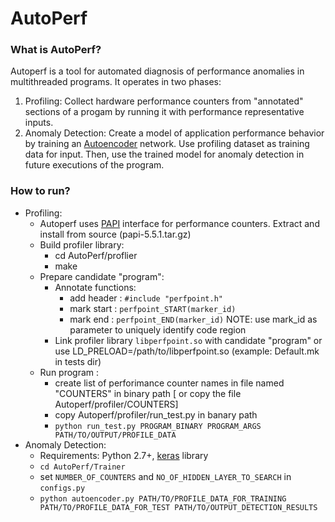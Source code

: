 # AutoPerf #
### What is AutoPerf? ###
Autoperf is a tool for automated diagnosis of performance anomalies in multithreaded programs. It operates in two phases:
1. Profiling: Collect hardware performance counters from "annotated" sections of a progam by running it with performance representative inputs.
2. Anomaly Detection: Create a model of application performance behavior by training an [Autoencoder](http://ufldl.stanford.edu/tutorial/unsupervised/Autoencoders/) network. Use profiling dataset as training data for input. Then, use the trained model for anomaly detection in future executions of the program.


### How to run? ###
* Profiling:
  * Autoperf uses [PAPI](http://icl.cs.utk.edu/papi/index.html) interface for performance counters. Extract and install from source (papi-5.5.1.tar.gz)
  * Build profiler library:
    * cd AutoPerf/proflier 
    * make
  * Prepare candidate "program":
    * Annotate functions: 
      * add header : `#include "perfpoint.h"`
      * mark start : `perfpoint_START(marker_id)`
      * mark end : `perfpoint_END(marker_id)`
      NOTE: use mark_id as parameter to uniquely identify code region
    * Link profiler library `libperfpoint.so` with candidate "program" or use LD_PRELOAD=/path/to/libperfpoint.so (example: Default.mk in tests dir)
  * Run program :
    * create list of perforimance counter names in file named "COUNTERS" in binary path [ or copy the file Autoperf/profiler/COUNTERS]
    * copy Autoperf/profiler/run_test.py in banary path
    * `python run_test.py PROGRAM_BINARY PROGRAM_ARGS PATH/TO/OUTPUT/PROFILE_DATA`
* Anomaly Detection:
  * Requirements: Python 2.7+, [keras](https://keras.io/) library
  * `cd AutoPerf/Trainer`
  * set `NUMBER_OF_COUNTERS` and `NO_OF_HIDDEN_LAYER_TO_SEARCH` in `configs.py`
  * `python autoencoder.py PATH/TO/PROFILE_DATA_FOR_TRAINING PATH/TO/PROFILE_DATA_FOR_TEST PATH/TO/OUTPUT_DETECTION_RESULTS`








